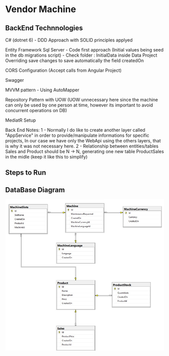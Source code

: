 Vendor Machine
==============
BackEnd Technnologies
------------
C# (dotnet 6) - DDD Approach with SOLID principles applyed

Entity Framework Sql Server - Code first approach (Initial values being seed in the db migrations script) - Check folder : InitialData inside Data Project
	Overriding save changes to save automatically the field createdOn

CORS Configuration (Accept calls from Angular Project)

Swagger

MVVM pattern - Using AutoMapper

Repository Pattern with UOW (UOW unnecessary here since the machine can only be used by one person at time, however its important to avoid concurrent operations on DB)

MediatR Setup

Back End Notes:
1 - Normally I do like to create another layer called "AppService" in order to provide/manipulate informations for specific projects, In our case we have only the WebApi using the 
others layers, that is why it was not necessary here.
2 - Relationship between entities/tables Sales and Product should be N -> N, generating one new table ProductSales in the midle (keep it like this to simplify)

Steps to Run
------------

DataBase Diagram 
------------
![alt text](DbDiagram.jpg)

